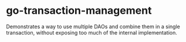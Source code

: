# go-transaction-management
Demonstrates a way to use multiple DAOs and combine them in a single transaction, without exposing too much of the internal implementation.
